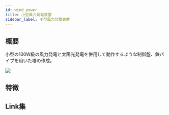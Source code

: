 ```yaml
---
id: wind_power
title: 小型風力発電装置
sidebar_label: 小型風力発電装置
---
```


## 概要

小型の100W級の風力発電と太陽光発電を併用して動作するような制御盤、鉄パイプを用いた塔の作成。

![](/img/docs/windpower/wind.jpg)


## 特徴



## Link集
